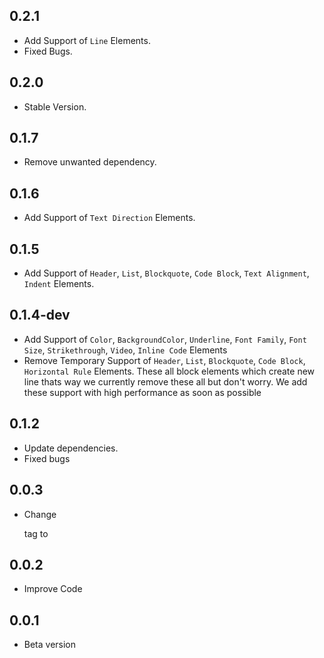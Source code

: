 ## 0.2.1
- Add Support of `Line` Elements.
- Fixed Bugs.

## 0.2.0
- Stable Version.

## 0.1.7
- Remove unwanted dependency.

## 0.1.6
- Add Support of `Text Direction` Elements.

## 0.1.5
- Add Support of `Header`, `List`, `Blockquote`, `Code Block`, `Text Alignment`, `Indent` Elements.

## 0.1.4-dev
- Add Support of `Color`, `BackgroundColor`, `Underline`, `Font Family`, `Font Size`, `Strikethrough`, `Video`, `Inline Code` Elements
- Remove Temporary Support of `Header`, `List`, `Blockquote`, `Code Block`, `Horizontal Rule` Elements. These all block elements which create new line thats way we currently remove these all but don't worry. We add these support with high performance as soon as possible

## 0.1.2
- Update dependencies.
- Fixed bugs

## 0.0.3
- Change <p> tag to <span>

## 0.0.2
- Improve Code

## 0.0.1
- Beta version 

